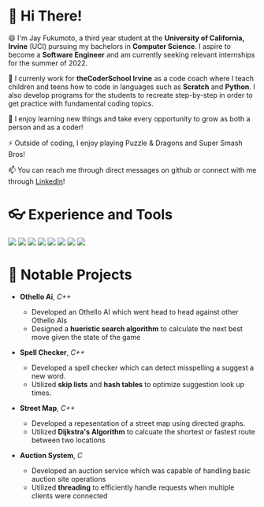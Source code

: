 # 👋 Hi There!
😄 I'm Jay Fukumoto, a third year student at the **University of California, Irvine** (UCI) pursuing my bachelors in **Computer Science**. I aspire to become a **Software Engineer** and am currently seeking relevant internships for the summer of 2022.

💼 I currenly work for **theCoderSchool Irvine** as a code coach where I teach children and teens how to code in languages such as **Scratch** and **Python**. I also develop programs for the students to recreate step-by-step in order to get practice with fundamental coding topics.

📖 I enjoy learning new things and take every opportunity to grow as both a person and as a coder!

⚡ Outside of coding, I enjoy playing Puzzle & Dragons and Super Smash Bros!

📫 You can reach me through direct messages on github or connect with me through [LinkedIn](https://www.linkedin.com/in/jay-fukumoto/)!

# 👓 Experience and Tools

![](https://img.shields.io/badge/Code-Python-informational?style=flat&logo=Python&logoColor=white&color=2bbc8a)
![](https://img.shields.io/badge/Code-C++-informational?style=flat&logo=Cplusplus&logoColor=white&color=2bbc8a)
![](https://img.shields.io/badge/Code-C-informational?style=flat&logo=C&logoColor=white&color=2bbc8a)
![](https://img.shields.io/badge/OS-Linux-informational?style=flat&logo=Linux&logoColor=white&color=2bbc8a)
![](https://img.shields.io/badge/OS-Windows-informational?style=flat&logo=windows&logoColor=white&color=2bbc8a)
![](https://img.shields.io/badge/Editor-VSCode-informational?style=flat&logo=visualstudiocode&logoColor=white&color=2bbc8a)
![](https://img.shields.io/badge/Editor-Visual_Studio_2019-informational?style=flat&logo=visualstudio&logoColor=white&color=2bbc8a)
![](https://img.shields.io/badge/git-GitHub-informational?style=flat&logo=GitHub&logoColor=white&color=2bbc8a)




# 🥇 Notable Projects


* **Othello Ai**, *C++*
  - Developed an Othello AI which went head to head against other Othello AIs
  - Designed a **hueristic search algorithm** to calculate the next best move given the state of the game

* **Spell Checker**, *C++*
  - Developed a spell checker which can detect misspelling a suggest a new word.
  - Utilized **skip lists** and **hash tables** to optimize suggestion look up times.
 
* **Street Map**, *C++*
  - Developed a repesentation of a street map using directed graphs.
  - Utilized **Dijkstra's Algorithm** to calcuate the shortest or fastest route between two locations

* **Auction System**, *C*
  - Developed an auction service which was capable of handling basic auction site operations
  - Utilized **threading** to efficiently handle requests when multiple clients were connected
<!---
jayfuku/jayfuku is a ✨ special ✨ repository because its `README.md` (this file) appears on your GitHub profile.
You can click the Preview link to take a look at your changes.
--->
